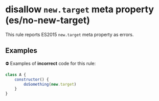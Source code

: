 # disallow `new.target` meta property (es/no-new-target)

This rule reports ES2015 `new.target` meta property as errors.

## Examples

⛔ Examples of **incorrect** code for this rule:

```js
class A {
    constructor() {
        doSomething(new.target)
    }
}
```
